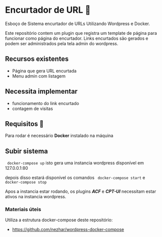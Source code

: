 # Encurtador de URL 🔗
Esboço de Sistema encurtador de URLs Utilizando Wordpress e Docker.

Este repositório contem um plugin que registra um template de página para funcionar como página do encurtador.
Links encurtados são gerados e podem ser administrados pela tela admin do wordpress.

## Recursos existentes
- Página que gera URL encurtada
- Menu admin com listagem

 ## Necessita implementar
 - funcionamento do link encurtado
 - contagem de visitas

## Requisitos 📝
Para rodar é necessário **Docker** instalado na máquina

## Subir sistema
``` docker-compose up```
isto gera uma instancia wordpress disponível em 127.0.0.1:80

depois disso estará disponível os comandos 
``` docker-compose start```
e
``` docker-compose stop ```

Apos a instancia estar rodando, os plugins ***ACF*** e ***CPT-UI*** necessitam estar ativos na instancia wordpress.


### Materiais úteis 
Utiliza a estrutura docker-compose deste repositório:
- https://github.com/nezhar/wordpress-docker-compose
